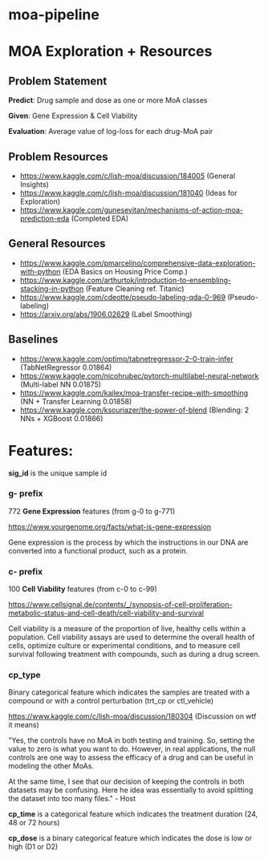 # moa-pipeline
# MOA Exploration + Resources
## Problem Statement
**Predict**: Drug sample and dose as one or more MoA classes

**Given**: Gene Expression & Cell Viability

**Evaluation**: Average value of log-loss for each drug-MoA pair
## Problem Resources
- https://www.kaggle.com/c/lish-moa/discussion/184005 (General Insights)
- https://www.kaggle.com/c/lish-moa/discussion/181040 (Ideas for Exploration)
- https://www.kaggle.com/gunesevitan/mechanisms-of-action-moa-prediction-eda (Completed EDA)

## General Resources
- https://www.kaggle.com/pmarcelino/comprehensive-data-exploration-with-python (EDA Basics on Housing Price Comp.)
- https://www.kaggle.com/arthurtok/introduction-to-ensembling-stacking-in-python (Feature Cleaning ref. Titanic)
- https://www.kaggle.com/cdeotte/pseudo-labeling-qda-0-969 (Pseudo-labeling)
- https://arxiv.org/abs/1906.02629 (Label Smoothing)

## Baselines
- https://www.kaggle.com/optimo/tabnetregressor-2-0-train-infer (TabNetRegressor 0.01864)
- https://www.kaggle.com/nicohrubec/pytorch-multilabel-neural-network (Multi-label NN 0.01875)
- https://www.kaggle.com/kailex/moa-transfer-recipe-with-smoothing (NN + Transfer Learning 0.01858)
- https://www.kaggle.com/ksouriazer/the-power-of-blend (Blending: 2 NNs + XGBoost 0.01866)

# Features: 
**sig_id** is the unique sample id

### g- prefix
772 **Gene Expression** features (from g-0 to g-771)

https://www.yourgenome.org/facts/what-is-gene-expression

Gene expression is the process by which the instructions in our DNA are converted into a functional product, such as a protein.

### c- prefix
100 **Cell Viability** features (from c-0 to c-99)

https://www.cellsignal.de/contents/_/synopsis-of-cell-proliferation-metabolic-status-and-cell-death/cell-viability-and-survival

Cell viability is a measure of the proportion of live, healthy cells within a population. Cell viability assays are used to determine the overall health of cells, optimize culture or experimental conditions, and to measure cell survival following treatment with compounds, such as during a drug screen.

### cp_type
Binary categorical feature which indicates the samples are treated with a compound or with a control perturbation (trt_cp or ctl_vehicle)

https://www.kaggle.com/c/lish-moa/discussion/180304 (Discussion on wtf it means)

"Yes, the controls have no MoA in both testing and training. So, setting the value to zero is what you want to do. However, in real applications, the null controls are one way to assess the efficacy of a drug and can be useful in modeling the other MoAs.

At the same time, I see that our decision of keeping the controls in both datasets may be confusing. Here he idea was essentially to avoid splitting the dataset into too many files." - Host

**cp_time** is a categorical feature which indicates the treatment duration (24, 48 or 72 hours)

**cp_dose** is a binary categorical feature which indicates the dose is low or high (D1 or D2)